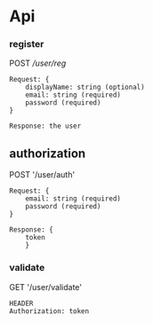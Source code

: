# Api

### register
POST _/user/reg_
 
```
Request: {
    displayName: string (optional)
    email: string (required)
    password (required) 
}

Response: the user
```
 
 
## authorization 
POST '/user/auth'

```
Request: {
    email: string (required)
    password (required) 
}

Response: {
    token
    }
```

### validate
GET '/user/validate'

```
HEADER
Authorization: token
```